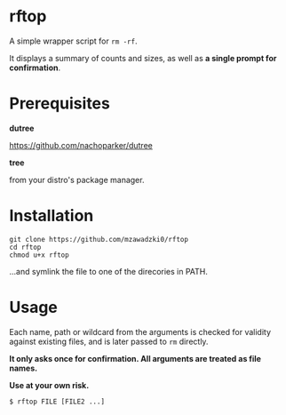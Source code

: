 # rftop

A simple wrapper script for `rm -rf`.

It displays a summary of counts and sizes, as well as **a single prompt for confirmation**.

# Prerequisites

**dutree** 

https://github.com/nachoparker/dutree

**tree**

from your distro's package manager.

# Installation

```
git clone https://github.com/mzawadzki0/rftop
cd rftop
chmod u+x rftop
```
...and symlink the file to one of the direcories in PATH.

# Usage

Each name, path or wildcard from the arguments is checked for validity against existing files, and is later passed to `rm` directly.

**It only asks once for confirmation. All arguments are treated as file names.**

**Use at your own risk.**

```
$ rftop FILE [FILE2 ...]
```

